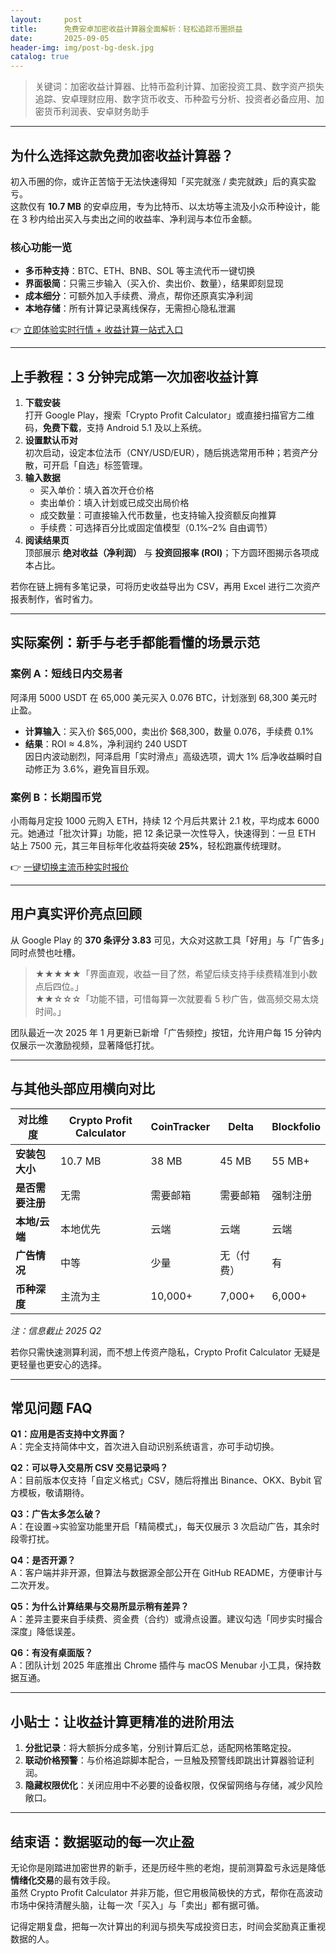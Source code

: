 ```yaml
---
layout:     post
title:      免费安卓加密收益计算器全面解析：轻松追踪币圈损益
date:       2025-09-05
header-img: img/post-bg-desk.jpg
catalog: true
---
```


> 关键词：加密收益计算器、比特币盈利计算、加密投资工具、数字资产损失追踪、安卓理财应用、数字货币收支、币种盈亏分析、投资者必备应用、加密货币利润表、安卓财务助手  

---

## 为什么选择这款免费加密收益计算器？

初入币圈的你，或许正苦恼于无法快速得知「买完就涨 / 卖完就跌」后的真实盈亏。  
这款仅有 **10.7 MB** 的安卓应用，专为比特币、以太坊等主流及小众币种设计，能在 3 秒内给出买入与卖出之间的收益率、净利润与本位币金额。  

### 核心功能一览

- **多币种支持**：BTC、ETH、BNB、SOL 等主流代币一键切换  
- **界面极简**：只需三步输入（买入价、卖出价、数量），结果即刻显现  
- **成本细分**：可额外加入手续费、滑点，帮你还原真实净利润  
- **本地存储**：所有计算记录离线保存，无需担心隐私泄漏  

👉 [立即体验实时行情 + 收益计算一站式入口](https://okxdog.com/)

---

## 上手教程：3 分钟完成第一次加密收益计算

1. **下载安装**  
   打开 Google Play，搜索「Crypto Profit Calculator」或直接扫描官方二维码，**免费下载**，支持 Android 5.1 及以上系统。  
2. **设置默认币对**  
   初次启动，设定本位法币（CNY/USD/EUR），随后挑选常用币种；若资产分散，可开启「自选」标签管理。  
3. **输入数据**  
   - 买入单价：填入首次开仓价格  
   - 卖出单价：填入计划或已成交出局价格  
   - 成交数量：可直接输入代币数量，也支持输入投资额反向推算  
   - 手续费：可选择百分比或固定值模型（0.1%–2% 自由调节）  
4. **阅读结果页**  
   顶部展示 **绝对收益（净利润）** 与 **投资回报率 (ROI)**；下方圆环图揭示各项成本占比。  

若你在链上拥有多笔记录，可将历史收益导出为 CSV，再用 Excel 进行二次资产报表制作，省时省力。

---

## 实际案例：新手与老手都能看懂的场景示范

### 案例 A：短线日内交易者  
阿泽用 5000 USDT 在 65,000 美元买入 0.076 BTC，计划涨到 68,300 美元时止盈。  
- **计算输入**：买入价 $65,000，卖出价 $68,300，数量 0.076，手续费 0.1%  
- **结果**：ROI ≈ 4.8%，净利润约 240 USDT  
因日内波动剧烈，阿泽启用「实时滑点」高级选项，调大 1% 后净收益瞬时自动修正为 3.6%，避免盲目乐观。

### 案例 B：长期囤币党  
小雨每月定投 1000 元购入 ETH，持续 12 个月后共累计 2.1 枚，平均成本 6000 元。她通过「批次计算」功能，把 12 条记录一次性导入，快速得到：一旦 ETH 站上 7500 元，其三年目标年化收益将突破 **25%**，轻松跑赢传统理财。

👉 [一键切换主流币种实时报价](https://okxdog.com/)

---

## 用户真实评价亮点回顾

从 Google Play 的 **370 条评分 3.83** 可见，大众对这款工具「好用」与「广告多」同时点赞也吐槽。

> ★★★★★「界面直观，收益一目了然，希望后续支持手续费精准到小数点后四位。」  
> ★★☆☆☆「功能不错，可惜每算一次就要看 5 秒广告，做高频交易太烧时间。」

团队最近一次 2025 年 1 月更新已新增「广告频控」按钮，允许用户每 15 分钟内仅展示一次激励视频，显著降低打扰。

---

## 与其他头部应用横向对比

| 对比维度 | Crypto Profit Calculator | CoinTracker | Delta | Blockfolio |
|---|---|---|---|---|
| **安装包大小** | 10.7 MB | 38 MB | 45 MB | 55 MB+ |
| **是否需要注册** | 无需 | 需要邮箱 | 需要邮箱 | 强制注册 |
| **本地/云端** | 本地优先 | 云端 | 云端 | 云端 |
| **广告情况** | 中等 | 少量 | 无（付费） | 有 |
| **币种深度** | 主流为主 | 10,000+ | 7,000+ | 6,000+ |

*注：信息截止 2025 Q2*

若你只需快速测算利润，而不想上传资产隐私，Crypto Profit Calculator 无疑是更轻量也更安心的选择。

---

## 常见问题 FAQ

**Q1：应用是否支持中文界面？**  
A：完全支持简体中文，首次进入自动识别系统语言，亦可手动切换。

**Q2：可以导入交易所 CSV 交易记录吗？**  
A：目前版本仅支持「自定义格式」CSV，随后将推出 Binance、OKX、Bybit 官方模板，敬请期待。

**Q3：广告太多怎么破？**  
A：在设置→实验室功能里开启「精简模式」，每天仅展示 3 次启动广告，其余时段零打扰。

**Q4：是否开源？**  
A：客户端并非开源，但算法与数据源全部公开在 GitHub README，方便审计与二次开发。

**Q5：为什么计算结果与交易所显示稍有差异？**  
A：差异主要来自手续费、资金费（合约）或滑点设置。建议勾选「同步实时撮合深度」降低误差。

**Q6：有没有桌面版？**  
A：团队计划 2025 年底推出 Chrome 插件与 macOS Menubar 小工具，保持数据互通。

---

## 小贴士：让收益计算更精准的进阶用法

1. **分批记录**：将大额拆分成多笔，分别计算后汇总，适配网格策略定投。  
2. **联动价格预警**：与价格追踪脚本配合，一旦触及预警线即跳出计算器验证利润。  
3. **隐藏权限优化**：关闭应用中不必要的设备权限，仅保留网络与存储，减少风险敞口。  

---

## 结束语：数据驱动的每一次止盈

无论你是刚踏进加密世界的新手，还是历经牛熊的老炮，提前测算盈亏永远是降低**情绪化交易**的最有效手段。  
虽然 Crypto Profit Calculator 并非万能，但它用极简极快的方式，帮你在高波动市场中保持清醒头脑，让每一次「买入」与「卖出」都有据可循。  

记得定期复盘，把每一次计算出的利润与损失写成投资日志，时间会奖励真正重视数据的人。